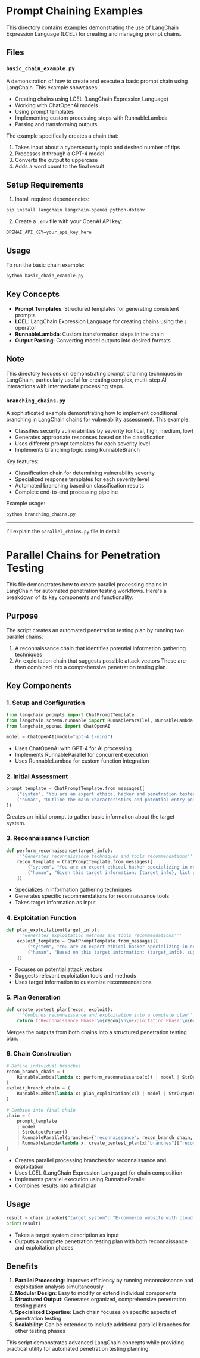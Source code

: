 # Prompt Chaining Examples

This directory contains examples demonstrating the use of LangChain Expression Language (LCEL) for creating and managing prompt chains.

## Files

### `basic_chain_example.py`
A demonstration of how to create and execute a basic prompt chain using LangChain. This example showcases:
- Creating chains using LCEL (LangChain Expression Language)
- Working with ChatOpenAI models
- Using prompt templates
- Implementing custom processing steps with RunnableLambda
- Parsing and transforming outputs

The example specifically creates a chain that:
1. Takes input about a cybersecurity topic and desired number of tips
2. Processes it through a GPT-4 model
3. Converts the output to uppercase
4. Adds a word count to the final result

## Setup Requirements

1. Install required dependencies:
```bash
pip install langchain langchain-openai python-dotenv
```

2. Create a `.env` file with your OpenAI API key:
```
OPENAI_API_KEY=your_api_key_here
```

## Usage

To run the basic chain example:
```bash
python basic_chain_example.py
```

## Key Concepts

- **Prompt Templates**: Structured templates for generating consistent prompts
- **LCEL**: LangChain Expression Language for creating chains using the `|` operator
- **RunnableLambda**: Custom transformation steps in the chain
- **Output Parsing**: Converting model outputs into desired formats

## Note

This directory focuses on demonstrating prompt chaining techniques in LangChain, particularly useful for creating complex, multi-step AI interactions with intermediate processing steps.


### `branching_chains.py`
A sophisticated example demonstrating how to implement conditional branching in LangChain chains for vulnerability assessment. This example:
- Classifies security vulnerabilities by severity (critical, high, medium, low)
- Generates appropriate responses based on the classification
- Uses different prompt templates for each severity level
- Implements branching logic using RunnableBranch

Key features:
- Classification chain for determining vulnerability severity
- Specialized response templates for each severity level
- Automated branching based on classification results
- Complete end-to-end processing pipeline

Example usage:
```bash
python branching_chains.py
```

---


I'll explain the `parallel_chains.py` file in detail:

# Parallel Chains for Penetration Testing

This file demonstrates how to create parallel processing chains in LangChain for automated penetration testing workflows. Here's a breakdown of its key components and functionality:

## Purpose
The script creates an automated penetration testing plan by running two parallel chains:
1. A reconnaissance chain that identifies potential information gathering techniques
2. An exploitation chain that suggests possible attack vectors
These are then combined into a comprehensive penetration testing plan.

## Key Components

### 1. Setup and Configuration
```python
from langchain.prompts import ChatPromptTemplate
from langchain.schema.runnable import RunnableParallel, RunnableLambda
from langchain_openai import ChatOpenAI

model = ChatOpenAI(model="gpt-4.1-mini")
```
- Uses ChatOpenAI with GPT-4 for AI processing
- Implements RunnableParallel for concurrent execution
- Uses RunnableLambda for custom function integration

### 2. Initial Assessment
```python
prompt_template = ChatPromptTemplate.from_messages([
    ("system", "You are an expert ethical hacker and penetration tester."),
    ("human", "Outline the main characteristics and potential entry points of the target system {target_system}."),
])
```
Creates an initial prompt to gather basic information about the target system.

### 3. Reconnaissance Function
```python
def perform_reconnaissance(target_info):
    '''Generates reconnaissance techniques and tools recommendations'''
    recon_template = ChatPromptTemplate.from_messages([
        ("system", "You are an expert ethical hacker specializing in reconnaissance."),
        ("human", "Given this target information: {target_info}, list potential reconnaissance techniques and tools...")
    ])
```
- Specializes in information gathering techniques
- Generates specific recommendations for reconnaissance tools
- Takes target information as input

### 4. Exploitation Function
```python
def plan_exploitation(target_info):
    '''Generates exploitation methods and tools recommendations'''
    exploit_template = ChatPromptTemplate.from_messages([
        ("system", "You are an expert ethical hacker specializing in exploitation techniques."),
        ("human", "Based on this target information: {target_info}, suggest potential exploitation methods...")
    ])
```
- Focuses on potential attack vectors
- Suggests relevant exploitation tools and methods
- Uses target information to customize recommendations

### 5. Plan Generation
```python
def create_pentest_plan(recon, exploit):
    '''Combines reconnaissance and exploitation into a complete plan'''
    return f"Reconnaissance Phase:\n{recon}\n\nExploitation Phase:\n{exploit}"
```
Merges the outputs from both chains into a structured penetration testing plan.

### 6. Chain Construction
```python
# Define individual branches
recon_branch_chain = (
    RunnableLambda(lambda x: perform_reconnaissance(x)) | model | StrOutputParser()
)
exploit_branch_chain = (
    RunnableLambda(lambda x: plan_exploitation(x)) | model | StrOutputParser()
)

# Combine into final chain
chain = (
    prompt_template
    | model
    | StrOutputParser()
    | RunnableParallel(branches={"reconnaissance": recon_branch_chain, "exploitation": exploit_branch_chain})
    | RunnableLambda(lambda x: create_pentest_plan(x["branches"]["reconnaissance"], x["branches"]["exploitation"]))
)
```
- Creates parallel processing branches for reconnaissance and exploitation
- Uses LCEL (LangChain Expression Language) for chain composition
- Implements parallel execution using RunnableParallel
- Combines results into a final plan

## Usage
```python
result = chain.invoke({"target_system": "E-commerce website with cloud infrastructure"})
print(result)
```
- Takes a target system description as input
- Outputs a complete penetration testing plan with both reconnaissance and exploitation phases

## Benefits
1. **Parallel Processing**: Improves efficiency by running reconnaissance and exploitation analysis simultaneously
2. **Modular Design**: Easy to modify or extend individual components
3. **Structured Output**: Generates organized, comprehensive penetration testing plans
4. **Specialized Expertise**: Each chain focuses on specific aspects of penetration testing
5. **Scalability**: Can be extended to include additional parallel branches for other testing phases

This script demonstrates advanced LangChain concepts while providing practical utility for automated penetration testing planning.
